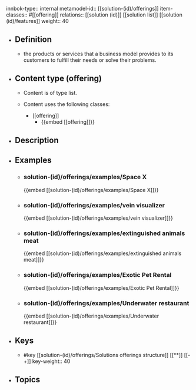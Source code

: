 innbok-type:: internal
metamodel-id:: [[solution-(id)/offerings]]
item-classes:: #[[offering]]
relations:: [[solution (id)]] [[solution list]] [[solution (id)/features]]
weight:: 40

- ## Definition
  - the products or services that a business model provides to its customers to fulfill their needs or solve their problems.
- ## Content type (offering)
  - Content is of type list.
  
  - Content uses the following classes:
    - [[offering]]
      - {{embed [[offering]]}}
  
- ## Description
- ## Examples
  - ### solution-(id)/offerings/examples/Space X
    {{embed [[solution-(id)/offerings/examples/Space X]]}}
  - ### solution-(id)/offerings/examples/vein visualizer
    {{embed [[solution-(id)/offerings/examples/vein visualizer]]}}
  - ### solution-(id)/offerings/examples/extinguished animals meat
    {{embed [[solution-(id)/offerings/examples/extinguished animals meat]]}}
  - ### solution-(id)/offerings/examples/Exotic Pet Rental
    {{embed [[solution-(id)/offerings/examples/Exotic Pet Rental]]}}
  - ### solution-(id)/offerings/examples/Underwater restaurant
    {{embed [[solution-(id)/offerings/examples/Underwater restaurant]]}}
  
- ## Keys
  - #key [[solution-(id)/offerings/Solutions offerings structure]] [[**]] [[-+]]
    key-weight:: 40
- ## Topics
  

